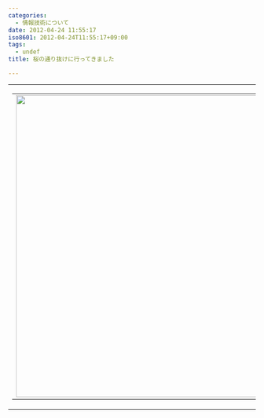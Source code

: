 ```yaml
---
categories:
  - 情報技術について
date: 2012-04-24 11:55:17
iso8601: 2012-04-24T11:55:17+09:00
tags:
  - undef
title: 桜の通り抜けに行ってきました

---
```


<table cellpadding="0" cellspacing="0" width="100%" align="center" background="http://images.apple.com/dm/groups/iapps/bg/travel-postcard-bg.jpg" style="margin:0px;padding:0px;">
<tbody><tr>
<td>
<table border="0" cellpadding="0" cellspacing="0" align="center">
<tbody><tr>
<td>
<img width="715" height="615" style="margin:0px;display:block;" src="https://www.nqou.net/images/1335236121595" />
</td>
</tr>
</tbody></table>
</td>
</tr>
</tbody></table>
    	
